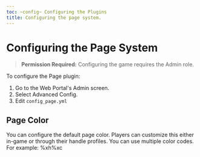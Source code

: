 ```yaml
---
toc: ~config~ Configuring the Plugins
title: Configuring the page system.
---
```

# Configuring the Page System

> **Permission Required:** Configuring the game requires the Admin role.

To configure the Page plugin:

1. Go to the Web Portal's Admin screen.  
2. Select Advanced Config.
3. Edit `config_page.yml`

## Page Color

You can configure the default page color.  Players can customize this either in-game or through their handle profiles.  You can use multiple color codes.  For example: \%xh\%xc